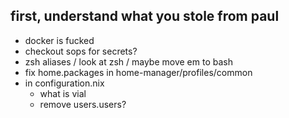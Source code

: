 ## first, understand what you stole from paul

- docker is fucked
- checkout sops for secrets?
- zsh aliases / look at zsh / maybe move em to bash
- fix home.packages in home-manager/profiles/common
- in configuration.nix
    - what is vial 
    - remove users.users?